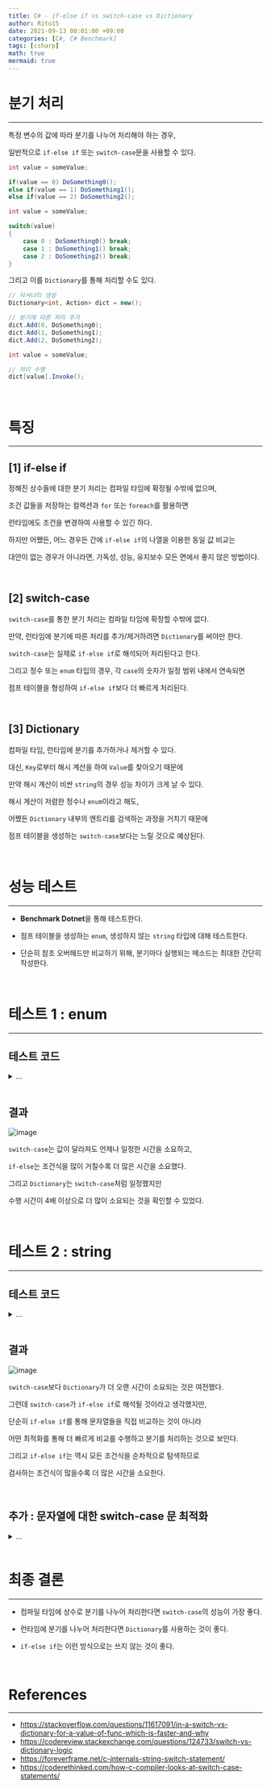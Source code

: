 ```yaml
---
title: C# - if-else if vs switch-case vs Dictionary
author: Rito15
date: 2021-09-13 00:01:00 +09:00
categories: [C#, C# Benchmark]
tags: [csharp]
math: true
mermaid: true
---
```


# 분기 처리
---

특정 변수의 값에 따라 분기를 나누어 처리해야 하는 경우,

일반적으로 `if-else if` 또는 `switch-case`문을 사용할 수 있다.

```cs
int value = someValue;

if(value == 0) DoSomething0();
else if(value == 1) DoSomething1();
else if(value == 2) DoSomething2();
```

```cs
int value = someValue;

switch(value)
{
    case 0 : DoSomething0() break;
    case 1 : DoSomething1() break;
    case 2 : DoSomething2() break;
}
```

그리고 이를 `Dictionary`를 통해 처리할 수도 있다.

```cs
// 딕셔너리 생성
Dictionary<int, Action> dict = new();

// 분기에 따른 처리 추가
dict.Add(0, DoSomething0);
dict.Add(1, DoSomething1);
dict.Add(2, DoSomething2);
```

```cs
int value = someValue;

// 처리 수행
dict[value].Invoke();
```

<br>

# 특징
---

## **[1] if-else if**

정해진 상수들에 대한 분기 처리는 컴파일 타임에 확정될 수밖에 없으며,

조건 값들을 저장하는 컬렉션과 `for` 또는 `foreach`를 활용하면

런타임에도 조건을 변경하여 사용할 수 있긴 하다.

하지만 어쨌든, 어느 경우든 간에 `if-else if`의 나열을 이용한 동일 값 비교는

대안이 없는 경우가 아니라면, 가독성, 성능, 유지보수 모든 면에서 좋지 않은 방법이다.

<br>

## **[2] switch-case**

`switch-case`를 통한 분기 처리는 컴파일 타임에 확정할 수밖에 없다.

만약, 런타임에 분기에 따른 처리를 추가/제거하려면 `Dictionary`를 써야만 한다.

`switch-case`는 실제로 `if-else if`로 해석되어 처리된다고 한다.

그리고 정수 또는 `enum` 타입의 경우, 각 `case`의 숫자가 일정 범위 내에서 연속되면

점프 테이블을 형성하여 `if-else if`보다 더 빠르게 처리된다.

<br>

## **[3] Dictionary**

컴파일 타임, 런타임에 분기를 추가하거나 제거할 수 있다.

대신, `Key`로부터 해시 계산을 하여 `Value`를 찾아오기 때문에

만약 해시 계산이 비싼 `string`의 경우 성능 차이가 크게 날 수 있다.

해시 계산이 저렴한 정수나 `enum`이라고 해도,

어쨌든 `Dictionary` 내부의 엔트리를 검색하는 과정을 거치기 때문에

점프 테이블을 생성하는 `switch-case`보다는 느릴 것으로 예상된다.

<br>

# 성능 테스트
---

- **Benchmark Dotnet**을 통해 테스트한다.

- 점프 테이블을 생성하는 `enum`, 생성하지 않는 `string` 타입에 대해 테스트한다.

- 단순히 참조 오버헤드만 비교하기 위해, 분기마다 실행되는 메소드는 최대한 간단히 작성한다.

<br>

# 테스트 1 : enum
---

## **테스트 코드**

<details>
<summary markdown="span"> 
...
</summary>

```cs
public enum MyEnum
{
    A0, A1, A2, A3, A4, A5, A6, A7, A8, A9, A10, A11,
}

[ParamsAllValues]// 모든 enum 순회
public MyEnum currentKey;

public Dictionary<MyEnum, Action> dict;
public int dest;

[GlobalSetup]
public void GlobalSetup()
{
    dict = new Dictionary<MyEnum, Action>();

    MyEnum[] allEnumValues =
        Enum.GetValues(typeof(MyEnum))
        .Cast<MyEnum>()
        .ToArray();

    foreach (var e in allEnumValues)
    {
        dict.Add(e, Job);
    }
}

[Benchmark(Baseline = true)]
public void Switch_Case()
{
    switch (currentKey)
    {
        case MyEnum.A0: Job(); break;
        case MyEnum.A1: Job(); break;
        case MyEnum.A2: Job(); break;
        case MyEnum.A3: Job(); break;
        case MyEnum.A4: Job(); break;
        case MyEnum.A5: Job(); break;
        case MyEnum.A6: Job(); break;
        case MyEnum.A7: Job(); break;
        case MyEnum.A8: Job(); break;
        case MyEnum.A9: Job(); break;
        case MyEnum.A10: Job(); break;
        case MyEnum.A11: Job(); break;
    }
}

[Benchmark]
public void If_Else()
{
    if (currentKey == MyEnum.A0) Job();
    else if (currentKey == MyEnum.A0) Job();
    else if (currentKey == MyEnum.A1) Job();
    else if (currentKey == MyEnum.A2) Job();
    else if (currentKey == MyEnum.A3) Job();
    else if (currentKey == MyEnum.A4) Job();
    else if (currentKey == MyEnum.A5) Job();
    else if (currentKey == MyEnum.A6) Job();
    else if (currentKey == MyEnum.A7) Job();
    else if (currentKey == MyEnum.A8) Job();
    else if (currentKey == MyEnum.A9) Job();
    else if (currentKey == MyEnum.A10) Job();
    else if (currentKey == MyEnum.A11) Job();
}

[Benchmark]
public void Dictionary()
{
    dict[currentKey].Invoke();
}

private void Job() => dest = (int)currentKey;
```

</details>

<br>

## **결과**

![image](https://user-images.githubusercontent.com/42164422/132987875-ec2cbc6a-de6f-4d48-b99c-b02fd7c30ea3.png)

`switch-case`는 값이 달라져도 언제나 일정한 시간을 소요하고,

`if-else`는 조건식을 많이 거칠수록 더 많은 시간을 소요했다.

그리고 `Dictionary`는 `switch-case`처럼 일정했지만

수행 시간이 4배 이상으로 더 많이 소요되는 것을 확인할 수 있었다.


<br>

# 테스트 2 : string
---

## **테스트 코드**

<details>
<summary markdown="span"> 
...
</summary>

```cs
public IEnumerable<object> stringKeys()
{
    yield return "0000000000";
    yield return "0000000001";
    yield return "0000000002";
    yield return "0000000003";
    yield return "0000000004";
    yield return "0000000005";
    yield return "0000000006";
    yield return "0000000007";
    yield return "0000000008";
    yield return "0000000009";
}

[ParamsSource(nameof(stringKeys))]
public string currentKey;

public Dictionary<string, Action> dict;
public volatile int dest;

[GlobalSetup]
public void GlobalSetup()
{
    dict = new Dictionary<string, Action>();

    foreach (string item in stringKeys())
    {
        dict.Add(item, Job);
    }
}

[Benchmark(Baseline = true)]
public void Switch_Case()
{
    switch (currentKey)
    {
        case "0000000000": Job(); break;
        case "0000000001": Job(); break;
        case "0000000002": Job(); break;
        case "0000000003": Job(); break;
        case "0000000004": Job(); break;
        case "0000000005": Job(); break;
        case "0000000006": Job(); break;
        case "0000000007": Job(); break;
        case "0000000008": Job(); break;
        case "0000000009": Job(); break;
    }
}

[Benchmark]
public void If_Else()
{
    if (currentKey == "0000000000") Job();
    else if (currentKey == "0000000001") Job();
    else if (currentKey == "0000000002") Job();
    else if (currentKey == "0000000003") Job();
    else if (currentKey == "0000000004") Job();
    else if (currentKey == "0000000005") Job();
    else if (currentKey == "0000000006") Job();
    else if (currentKey == "0000000007") Job();
    else if (currentKey == "0000000008") Job();
    else if (currentKey == "0000000009") Job();
}

[Benchmark]
public void Dictionary()
{
    dict[currentKey].Invoke();
}

private void Job() => dest = 123123;
```

</details>

<br>

## **결과**

![image](https://user-images.githubusercontent.com/42164422/132988493-a0d6b0ef-6c2f-4411-93f9-13643e46454c.png)

`switch-case`보다 `Dictionary`가 더 오랜 시간이 소요되는 것은 여전했다.

그런데 `switch-case`가 `if-else if`로 해석될 것이라고 생각했지만,

단순히 `if-else if`를 통해 문자열들을 직접 비교하는 것이 아니라

어떤 최적화를 통해 더 빠르게 비교를 수행하고 분기를 처리하는 것으로 보인다.

그리고 `if-else if`는 역시 모든 조건식을 순차적으로 탐색하므로

검사하는 조건식이 많을수록 더 많은 시간을 소요한다.

<br>

## **추가 : 문자열에 대한 switch-case 문 최적화**

<details>
<summary markdown="span"> 
...
</summary>

어셈블리를 디컴파일하여 CIL을 열어보면 `switch-case`는 시작 부분에

```
call       uint32 '<PrivateImplementationDetails>'::ComputeStringHash(string)
```

이런 부분이 있다.

`string`을 매개변수로 받아 `uint` 타입의 해시 결과를 리턴하는 메소드로 보인다.

이를 자세히 확인하기 위해 `DotPeek`을 이용해 컴파일러가 생성하는 코드를 살펴보았다.

```cs
public void Switch_Case()
{
  string currentKey = this.currentKey;
  switch (\u003CPrivateImplementationDetails\u003E.ComputeStringHash(currentKey))
  {
    case 1434475458:
      if (!(currentKey == "0000000009"))
        break;
      this.Job();
      break;
    case 1451253077:
      if (!(currentKey == "0000000008"))
        break;
      this.Job();
      break;
    case 1468030696:
      if (!(currentKey == "0000000007"))
        break;
      this.Job();
      break;
    case 1484808315:
      if (!(currentKey == "0000000006"))
        break;
      this.Job();
      break;
    case 1501585934:
      if (!(currentKey == "0000000005"))
        break;
      this.Job();
      break;
    case 1518363553:
      if (!(currentKey == "0000000004"))
        break;
      this.Job();
      break;
    case 1535141172:
      if (!(currentKey == "0000000003"))
        break;
      this.Job();
      break;
    case 1551918791:
      if (!(currentKey == "0000000002"))
        break;
      this.Job();
      break;
    case 1568696410:
      if (!(currentKey == "0000000001"))
        break;
      this.Job();
      break;
    case 1585474029:
      if (!(currentKey == "0000000000"))
        break;
      this.Job();
      break;
  }
}
```

각 `case` 값들이 문자열로 되어 있지 않고, 정수 값으로 되어 있다.

일단 컴파일 전 소스 코드의 `case` 문자열들을 해시 계산을 통해 미리 정수로 바꿔놓고,

런타임에 `switch-case`문이 실행될 때마다 입력되는 문자열을

`ComputeStringHash(string)` 메소드에 넣고 `uint` 정수를 반환받아

그 값을 통해 해당하는 `case`로 점프하여 실행하는 것으로 보인다.

그리고 각 `case`에 도달했더라도, 문자열이 정확히 일치하는지 재확인하는 코드도 확인할 수 있다.

</details>

<br>



# 최종 결론
---

- 컴파일 타임에 상수로 분기를 나누어 처리한다면 `switch-case`의 성능이 가장 좋다.

- 런타임에 분기를 나누어 처리한다면 `Dictionary`를 사용하는 것이 좋다.

- `if-else if`는 이런 방식으로는 쓰지 않는 것이 좋다.



<br>

# References
---
- <https://stackoverflow.com/questions/11617091/in-a-switch-vs-dictionary-for-a-value-of-func-which-is-faster-and-why>
- <https://codereview.stackexchange.com/questions/124733/switch-vs-dictionary-logic>
- <https://foreverframe.net/c-internals-string-switch-statement/>
- <https://coderethinked.com/how-c-compiler-looks-at-switch-case-statements/>
